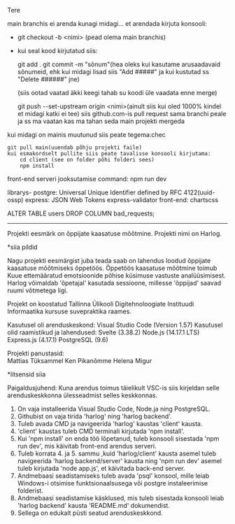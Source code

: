 Tere

main branchis ei arenda kunagi midagi...
et arendada kirjuta konsooli:
- git checkout -b \<nimi> (pead olema main branchis)
- kui seal kood kirjutatud siis: 

    git add .
    git commit -m "sõnum"(hea oleks kui kasutame arusaadavaid sõnumeid, ehk kui midagi lisad siis "Add #####" ja kui kustutad ss "Delete ######" jne)

    (siis ootad vaatad äkki keegi tahab su koodi üle vaadata enne merge)


    git push --set-upstream origin \<nimi>(ainult siis kui oled 1000% kindel et midagi katki ei tee)
    siis github.com-is pull request sama branchi peale
    ja ss ma vaatan kas ma tahan seda main projekti mergeda

kui midagi on mainis muutunud siis peate tegema:chec

    git pull main(uuendab põhju projekti faile)
    kui esmakordselt pullite siis peate tavalisse konsooli kirjutama:
        cd client (see on folder põhi folderi sees)
        npm install


front-end serveri jooksutamise command: npm run dev

librarys-
    postgre:
        Universal Unique Identifier defined by RFC 4122(uuid-ossp)
    express:
        JSON Web Tokens
        express-validator
    front-end:
        chartscss


ALTER TABLE users DROP COLUMN bad_requests;

-------------------------------------------------------------------------

Projekti eesmärk on õppijate kaasatuse mõõtmine. Projekti nimi on Harlog.

*siia pildid

Nagu projekti eesmärgist juba teada saab on lahendus loodud õppijate kaasatuse mõõtmiseks õppetöös.
Õppetöös kaasatuse mõõtmine toimub Kuue ettemääratud emotsioonide põhise küsimuse vastuste analüüsimisest.
Harlog võimaldab 'õpetajal' kasutada sessioone, millesse 'õppijad' saavad ruumi võtmetega ligi.

Projekt on koostatud Tallinna Ülikooli Digitehnoloogiate Instituudi Informaatika kursuse suvepraktika raames.

Kasutusel oli arenduskeskond: Visual Studio Code (Version 1.57)
Kasutusel olid raamistikud ja lahendused: Svelte (3.38.2)
                                          Node.js (14.17.1 LTS)
                                          Express.js (4.17.1)
                                          PostgreSQL (9.6)

Projekti panustasid:    
    Mattias Tüksammel
    Ken Pikanõmme
    Helena Migur

*litsensid siia

Paigaldusjuhend: Kuna arendus toimus täielikult VSC-is siis kirjeldan selle arenduskeskkonna ülesseadmist selles keskkonnas.
1. On vaja installeerida Visual Studio Code, Node.ja ning PostgreSQL.
2. Githubist on vaja tirida 'harlog' ning 'harlog backend'.
3. Tuleb avada CMD ja navigeerida 'harlog' kaustas 'client' kausta.
4. 'client' kaustas tuleb CMD terminali kirjutada 'npm install'.
5. Kui 'npm install' on enda töö lõpetanud, tuleb konsooli sisestada 'npm run dev', mis käivitab front-end arendus serveri.
6. Tuleb korrata 4. ja 5. sammu ,kuid 'harlog/client' kausta asemel tuleb navigeerida 'harlog backend/server' kausta ning 'npm run dev' asemel tuleb kirjutada 'node app.js', et käivitada back-end server.
7. Andmebaasi seadistamiseks tuleb avada 'psql' konsool, mille leiab Windows-i otsimise funktsionaalsusega või postgre instaleerimise folderist.
8. Andmebaasi seadistamise käsklused, mis tuleb sisestada konsooli leiab 'harlog backend' kausta 'README.md' dokumendist.
9. Sellega on edukalt püsti seatud arenduskeskkond.
